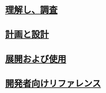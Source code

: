 # [理解し、調査](/Understand/microsoft-identity-manager-2016.md)
# [計画と設計](/PlanDesign/microsoft-identity-manager-2016-supported-platforms.md)
# [展開および使用](/DeployUse/microsoft-identity-manager-deploy.md)
# [開発者向けリファレンス](/reference/microsoft-identity-manager-2016-developer-reference.md)


<!--HONumber=Mar16_HO1-->



